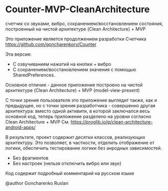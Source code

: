 # Counter-MVP-CleanArchitecture
счетчик со звуками, вибро, сохранением/восстановлением состояния, 
построенный на чистой архитектуре (Clean Architecture) + MVP

Это приложение является продолжением разработки Счетчика https://github.com/goncharenkorv/Counter

Эта версия: 
* С озвучиванием нажатий на кнопки + вибро 
* С сохранением/восстановлением значения с помощью SharedPreferences.

Основное отличие - данное приложение построено на чистой архитектуре (Clean Architecture) + MVP (model-view-present)

С точки зрения пользователя это приложение выглядит также, как и предыдущее, 
но с точки зрения разработчика - совершенно другая архитектура:
вместо одной активити, в которой заключался весь основной код, теперь приложение разделено на уровни согласно  
Clean Architecture + MVP
См. https://proglib.io/p/clean-architecture-android-apps/

В результате, проект содержит десятки классов, реализующих архитектуру.
Это позволяет, в частности, отделить отображение от логики, обеспечить тестирование логики без анродных зависимостей.


* Без фрагментов
* Без настроек (нельзя отключить вибро или звук)

Код содержит подробный комментарий на русском языке

@author Goncharenko Ruslan
